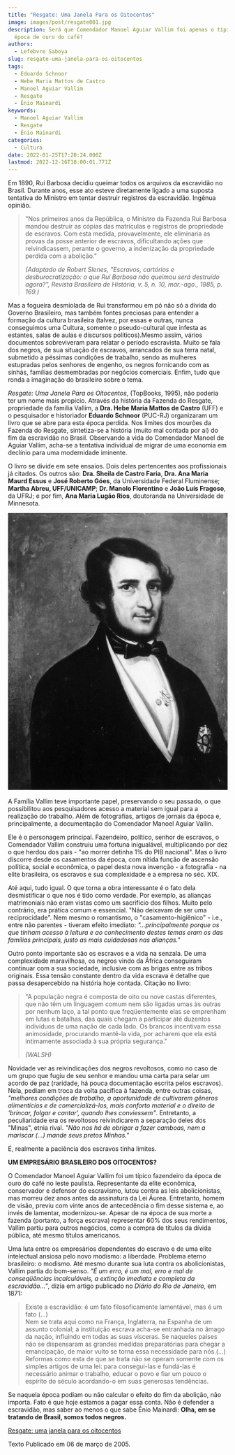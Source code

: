 ```yaml
---
title: "Resgate: Uma Janela Para os Oitocentos"
image: images/post/resgate001.jpg
description: Será que Comendador Manoel Aguiar Vallim foi apenas o típico fazendeiro da
  época de ouro do café?
authors:
  - Lefebvre Saboya
slug: resgate-uma-janela-para-os-oitocentos
tags:
  - Eduardo Schnoor
  - Hebe Maria Mattos de Castro
  - Manoel Aguiar Vallim
  - Resgate
  - Ênio Mainardi
keywords:
  - Manoel Aguiar Vallim
  - Resgate
  - Ênio Mainardi
categories:
  - Cultura
date: 2022-01-25T17:20:24.000Z
lastmod: 2022-12-16T18:00:01.771Z
---
```


Em 1890, Rui Barbosa decidiu queimar todos os arquivos da escravidão no Brasil. Durante anos, esse ato esteve diretamente ligado a uma suposta tentativa do Ministro em tentar destruir registros da escravidão. Ingênua opinião.

> "Nos primeiros anos da República, o Ministro da Fazenda Rui Barbosa mandou destruir as cópias das matrículas e registros de propriedade de escravos. Com esta medida, provavelmente, ele eliminaria as provas da posse anterior de escravos, dificultando ações que reivindicassem, perante o governo, a indenização da propriedade perdida com a abolição." 
> 
> <cite>(Adaptado de Robert Slenes, "Escravos, cartórios e desburocratização: o que Rui Barbosa não queimou será destruído agora?", Revista Brasileira de História, v. 5, n. 10, mar.-ago., 1985, p. 169.) </cite>

Mas a fogueira desmiolada de Rui transformou em pó não só a dívida do Governo Brasileiro, mas também fontes preciosas para entender a formação da cultura brasileira (talvez, por essas e outras, nunca conseguimos uma Cultura, somente o pseudo-cultural que infesta as estantes, salas de aulas e discursos políticos).Mesmo assim, vários documentos sobreviveram para relatar o período escravista. Muito se fala dos negros, de sua situação de escravos, arrancados de sua terra natal, submetido a péssimas condições de trabalho, sendo as mulheres estupradas pelos senhores de engenho, os negros fornicando com as sinhás, famílias desmembradas por negócios comerciais. Enfim, tudo que ronda a imaginação do brasileiro sobre o tema.

*Resgate: Uma Janela Para os Oitocentos*, (TopBooks, 1995), não poderia ter um nome mais propício. Através da história da Fazenda do Resgate, propriedade da família Vallim, a **Dra. Hebe Maria Mattos de Castro** (UFF) e o pesquisador e historiador **Eduardo Schnoor** (PUC-RJ) organizaram um livro que se abre para esta época perdida. Nos limites dos mourões da Fazenda do Resgate, sintetiza-se a história (muito mal contada por aí) do fim da escravidão no Brasil. Observando a vida do Comendador Manoel de Aguiar Vallim, acha-se a tentativa individual de migrar de uma economia em declínio para uma modernidade iminente.

O livro se divide em sete ensaios. Dois deles pertencentes aos profissionais já citados. Os outros são: **Dra. Sheila de Castro Faria**, **Dra. Ana Maria Maurd Essus** e **José Roberto Góes**, da Universidade Federal Fluminense; **Martha Abreu, UFF/UNICAMP**; **Dr. Manolo Florentino** e **João Luís Fragoso**, da UFRJ; e por fim, **Ana Maria Lugão Rios**, doutoranda na Universidade de Minnesota.

![Manoel de Aguiar Vallim com a comenda da Ordem da Rosa no ano do seu casamento. Quadro a oléo de Barandier, 1844. Coleção particular - Família Almeida/Vallim](resgate013.webp "Manoel de Aguiar Vallim")


A Família Vallim teve importante papel, preservando o seu passado, o que possibilitou aos pesquisadores acesso a material sem igual para a realização do trabalho. Além de fotografias, artigos de jornais da época e, principalmente, a documentação do Comendador Manoel Aguiar Vallin.

Ele é o personagem principal. Fazendeiro, político, senhor de escravos, o Comendador Vallim construiu uma fortuna inigualável, multiplicando por dez o que herdou dos pais - "ao morrer detinha 1% do PIB nacional". Mas o livro discorre desde os casamentos da época, com nítida função de ascensão política, social e econômica, o papel desta nova invenção - a fotografia - na elite brasileira, os escravos e sua complexidade e a empresa no séc. XIX.

Até aqui, tudo igual. O que torna a obra interessante é o fato dela desmistificar o que nos é tido como verdade. Por exemplo, as alianças matrimoniais não eram vistas como um sacrifício dos filhos. Muito pelo contrário, era prática comum e essencial. "Não deixavam de ser uma reciprocidade". Nem mesmo o romantismo, o "casamento-higiênico" - i.e., entre não parentes - tiveram efeito imediato: *"...principalmente porque os que tinham acesso à leitura e ao conhecimento destes temas eram os das famílias principais, justo as mais cuidadosas nas alianças."*

Outro ponto importante são os escravos e a vida na senzala. De uma complexidade maravilhosa, os negros vindo da África conseguiram continuar com a sua sociedade, inclusive com as brigas entre as tribos originais. Essa tensão constante dentro da vida escrava é detalhe que passa desapercebido na história hoje contada. Citação no livro:

> "A população negra é composta de oito ou nove castas diferentes, que não têm um linguagem comum nem são ligadas umas às outras por nenhum laço, a tal ponto que freqüentemente elas se emprenham em lutas e batalhas, das quais chegam a participar até duzentos indivíduos de uma nação de cada lado. Os brancos incentivam essa animosidade, procurando mantê-la vida, por acharem que ela está intimamente associada à sua própria segurança." 
> 
> <cite>(WALSH)</cite>

Novidade ver as reivindicações dos negros revoltosos, como no caso de um grupo que fugiu de seu senhor e mandou uma carta para selar um acordo de paz (raridade, há pouca documentação escrita pelos escravos). Nela, pediam em troca da volta pacífica à fazenda, entre outras coisas, *"melhores condições de trabalho, a oportunidade de cultivarem gêneros alimentícios e de comercializá-los, mais conforto material e o direito de 'brincar, folgar e cantar', quando lhes conviessem"*. Entretanto, a peculiaridade era os revoltosos reivindicarem a separação deles dos "Minas", etnia rival. *"Não nos há de obrigar a fazer camboas, nem a mariscar (...) mande seus pretos Minhas."*

É, realmente a paciência dos escravos tinha limites.

**UM EMPRESÁRIO BRASILEIRO DOS OITOCENTOS?**

O Comendador Manoel Aguiar Vallim foi um típico fazendeiro da época de ouro do café no leste paulista. Representante da elite econômica, conservador e defensor do escravismo, lutou contra as leis abolicionistas, mas morreu dez anos antes da assinatura da Lei Áurea. Entretanto, homem de visão, previu com vinte anos de antecedência o fim desse sistema e, ao invés de lamentar, modernizou-se. Apesar de na época de sua morte a fazenda (portanto, a força escrava) representar 60% dos seus rendimentos, Vallim partiu para outros negócios, como a compra de títulos da dívida pública, até mesmo títulos americanos.

Uma luta entre os empresários dependentes do escravo e de uma elite intelectual ansiosa pelo novo modismo: a liberdade. Problema eterno brasileiro: o modismo. Até mesmo durante sua luta contra os abolicionistas, Vallim partia do bom-senso. *"É um erro, é um mal, erro e mal de conseqüências incalculáveis, a extinção imediata e completa da escravidão..."*, dizia em artigo publicado no *Diário do Rio de Janeiro*, em 1871:

> Existe a escravidão: é um fato filosoficamente lamentável, mas é um fato (...)<br>
> Nem se trata aqui como na França, Inglaterra, na Espanha de um assunto colonial; a instituição escrava acha-se entranhada no âmago da nação, influindo em todas as suas vísceras. Se naqueles países não se dispensaram as grandes medidas preparatórias para chegar a emancipação, de maior vulto se torna essa necessidade para nós.(...)<br>
> Reformas como esta de que se trata não se operam somente com os simples artigos de uma lei: para consegui-las e fundá-las é necessário animar o trabalho, educar o povo e fiar um pouco o espírito do século acordando-o em suas generosas tendências.

Se naquela época podiam ou não calcular o efeito do fim da abolição, não importa. Fato é que hoje estamos a pagar essa conta. Não é defender a escravidão, mas saber ao menos o que sabe Ênio Mainardi: **Olha, em se tratando de Brasil, somos todos negros.**

[Resgate: uma janela para os oitocentos](http://www.labhoi.uff.br/node/457)

Texto Publicado em 06 de março de 2005.